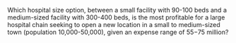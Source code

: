 Which hospital size option, between a small facility with 90-100 beds and a medium-sized facility with 300-400 beds, is the most profitable for a large 
hospital chain seeking to open a new location in a small to medium-sized town (population 10,000-50,000), given an expense range of $55-$75 million?




